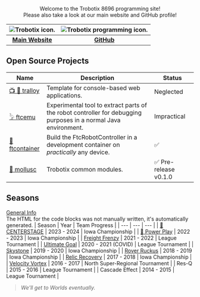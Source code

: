 <p align="center">Welcome to the Trobotix 8696 programming site!<br>Please also take a look at our main website and GitHub profile!</p>

| <image src="images/logos/Trobotix_New.png" alt="Trobotix icon." style="max-width: 100%; border: none; box-shadow: none;" /> | <image src="favicon.png" alt="Trobotix programming icon." style="max-width: 100%; border: none; box-shadow: none;" /> |
| :---: | :---: |
| [**Main Website**](https://sites.google.com/view/trobotix/home) | [**GitHub**](https://github.com/8696-Trobotix) |

## Open Source Projects
| Name | Description | Status |
| --- | --- | --- |
| [📺 🐁 tralloy](https://github.com/8696-Trobotix/tralloy) | Template for console-based web applications. | Neglected |
| [𓅦 ftcemu](https://github.com/8696-Trobotix/ftcemu) | Experimental tool to extract parts of the robot controller for debugging purposes in a normal Java environment. | Impractical |
| [🔨 ftcontainer](https://github.com/8696-Trobotix/ftcontainer) | Build the FtcRobotController in a development container on *practically* any device. | ✅ |
| [🐚 mollusc](https://github.com/8696-Trobotix/mollusc) | Trobotix common modules. | ✅ Pre-release v0.1.0 |

## Seasons
[General Info](seasons/index.md)  
The HTML for the code blocks was not manually written, it's automatically generated.
| Season | Year | Team Progress |
| --- | --- | --- |
| [🦑 CENTERSTAGE](seasons/CENTERSTAGE.md) | 2023 - 2024 | Iowa Championship |
| [🐙 Power Play](seasons/PowerPlay.md) | 2022 - 2023 | Iowa Championship |
| [Freight Frenzy](seasons/FreightFrenzy.md) | 2021 - 2022 | League Tournament |
| [Ultimate Goal](seasons/UltimateGoal.md) | 2020 - 2021 (COVID) | League Tournament |
| [Skystone](seasons/Skystone.md) | 2019 - 2020 | Iowa Championship |
| [Rover Ruckus](seasons/RoverRuckus.md) | 2018 - 2019 | Iowa Championship |
| [Relic Recovery](seasons/RelicRecovery.md) | 2017 - 2018 | Iowa Championship |
| [Velocity Vortex](seasons/VelocityVortex.md) | 2016 - 2017 | North Super-Regional Tournament |
| Res-Q | 2015 - 2016 | League Tournament |
| Cascade Effect | 2014 - 2015 | League Tournament |

> <span style="font-style: italic;">We'll get to Worlds eventually.</span>
